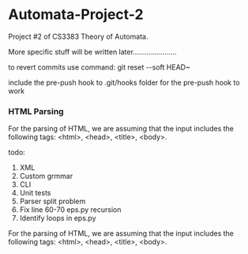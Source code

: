 # Automata-Project-2
Project #2 of CS3383 Theory of Automata.

More specific stuff will be written later......................

to revert commits use command: git reset --soft HEAD~

include the pre-push hook to .git/hooks folder for the pre-push hook to work

<h3>HTML Parsing</h3>

For the parsing of HTML, we are assuming that the input includes the following tags: \<html\>, \<head\>, \<title\>, \<body\>.

todo: 
1. XML
2. Custom grmmar
3. CLI
4. Unit tests
5. Parser split problem
6. Fix line 60-70 eps.py recursion
7. Identify loops in eps.py

For the parsing of HTML, we are assuming that the input includes the following tags: \<html\>, \<head\>, \<title\>, \<body\>.
